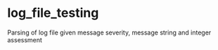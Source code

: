 # log_file_testing
Parsing of log file given message severity, message string and integer assessment
